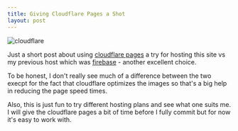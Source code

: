 ```yaml
---
title: Giving Cloudflare Pages a Shot
layout: post
---
```


![cloudflare](/assets/cloudflare.png)


Just a short post about using [cloudflare pages](http://pages.cloudflare.com) a try for hosting this site vs my previous host which was [firebase](http://google.com/firebase) - another excellent choice.

To be honest, I don't really see much of a difference between the two execpt for the fact that cloudflare optimizes the images so that's a big help in reducing the page speed times.

Also, this is just fun to try different hosting plans and see what one suits me. I will give the cloudflare pages a bit of time before I fully commit but for now it's easy to work with.